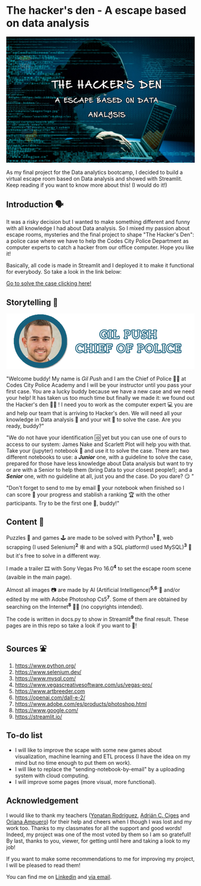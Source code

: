 # The hacker's den - A escape based on data analysis

![img](https://github.com/jquintanac/Pythonscape/blob/main/imgs/fronpage.jpg?raw=true)


As my final project for the Data analytics bootcamp, I decided to build a virtual escape room based on Data analysis and showed with Streamlit. Keep reading if you want to know more about this! (I would do it!)

## Introduction 🗣

It was a risky decision but I wanted to make something different and funny with all knowledge I had about Data analysis. So I mixed my passion about escape rooms, mysteries and the final project to shape "The Hacker's Den": a police case where we have to help the Codes City Police Department as computer experts to catch a hacker from our office computer. Hope you like it!

Basically, all code is made in Streamlit and I deployed it to make it functional for everybody. So take a look in the link below:

[Go to solve the case clicking here!](https://jquintanac-pythonscape-mainmain-zy2fuv.streamlit.app/)

## Storytelling 📕

![img](https://github.com/jquintanac/Pythonscape/blob/main/imgs/gilb.png?raw=true)

"Welcome buddy! My name is *Gil Push* and I am the Chief of Police 👮‍♂️ at Codes City Police Academy and I will be your instructor until you pass your first case. You are a lucky buddy because we have a new case and we need your help! It has taken us too much time but finally we made it: we found out the Hacker's den 🐱‍💻 ! I need you to work as the computer expert 💻 you are and help our team that is arriving to Hacker's den. We will need all your knowledge in Data analysis 🧮 and your wit 🧠 to solve the case. Are you ready, buddy?"

"We do not have your identification 🆔 yet but you can use one of ours to access to our system: James Nake and Scarlett Plot will help you with that. Take your (jupyter) notebook 📝 and use it to solve the case. There are two different notebooks to use: a ***Junior*** one, with a guideline to solve the case, prepared for those have less knowledge about Data analysis but want to try or are with a Senior to help them (bring Data to your closest people!); and a ***Senior*** one, with no guideline at all, just you and the case. Do you dare? 😏 "

"Don't forget to send to me by email 💌 your notebook when finished so I can score 💯 your progress and stablish a ranking 🏆 with the other participants. Try to be the first one 🥇, buddy!"

## Content 🧾

Puzzles 🧩 and games 🕹 are made to be solved with Python<sup>**1**</sup> 🐍, web scrapping (I used Selenium)<sup>**2**</sup> 🕸 and with a SQL platform(I used MySQL)<sup>**3**</sup> 🎫 but it's free to solve in a different way.

I made a trailer 🎞 with Sony Vegas Pro 16.0<sup>**4**</sup> to set the escape room scene (avaible in the main page).

Almost all images 📷 are made by AI (Artificial Intelligence)<sup>**5,6**</sup>´🤖 and/or edited by me with Adobe Photoshop Cs5<sup>**7**</sup>. Some of them are obtained by searching on the Internet<sup>**8**</sup> 🏄‍♂️ (no copyrights intended).

The code is written in docs.py to show in Streamlit<sup>**9**</sup> the final result. These pages are in this repo so take a look if you want to 👀!

## Sources ⛲

1. https://www.python.org/
2. https://www.selenium.dev/
3. https://www.mysql.com/
4. https://www.vegascreativesoftware.com/us/vegas-pro/
5. https://www.artbreeder.com
6. https://openai.com/dall-e-2/
7. https://www.adobe.com/es/products/photoshop.html
8. https://www.google.com/
9. https://streamlit.io/

## To-do list

* I will like to improve the scape with some new games about visualization, machine learning and ETL process (I have the idea on my mind but no time enough to put them on work).
* I will like to replace the "sending-notebook-by-email" by a uploading system with cloud computing.
* I will improve some pages (more visual, more functional).

## Acknowledgement

I would like to thank my teachers ([Yonatan Rodríguez](https://github.com/YonatanRA), [Adrián C. Ciges](https://github.com/AdrianCiges) and [Oriana Ampuero](https://github.com/OrianAmpuero)) for their help and cheers when I though I was lost and my work too. 
Thanks to my classmates for all the support and good words! Indeed, my project was one of the most voted by them so I am so gratefull!
By last, thanks to you, viewer, for getting until here and taking a look to my job! 

If you want to make some recommendations to me for improving my project, I will be pleased to read them! 

You can find me on [Linkedin](https://www.linkedin.com/in/jonatanquintana) and [via email](jqcheca@gmail.com).
